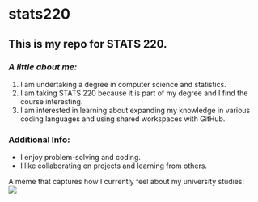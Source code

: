 # stats220

## **This is my repo for STATS 220.**

### *A little about me:*

1. I am undertaking a degree in computer science and statistics.
2. I am taking STATS 220 because it is part of my degree and I find the course interesting.
3. I am interested in learning about expanding my knowledge in various coding languages and using shared workspaces with GitHub.

### Additional Info:
- I enjoy problem-solving and coding.
- I like collaborating on projects and learning from others.

A meme that captures how I currently feel about my university studies:  
![](https://tenor.com/bVZ0N.gif)
